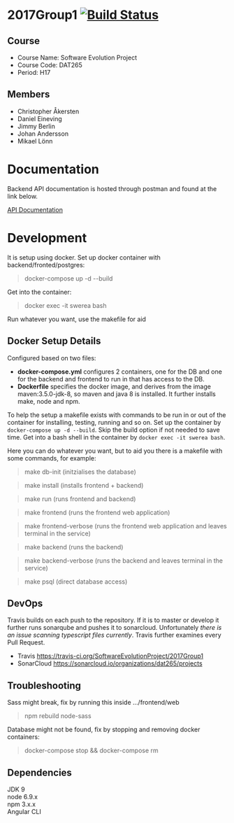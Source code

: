 # 2017Group1 [![Build Status](https://travis-ci.org/SoftwareEvolutionProject/2017Group1.svg?branch=develop)](https://travis-ci.org/SoftwareEvolutionProject/2017Group1)
## Course
- Course Name: Software Evolution Project
- Course Code: DAT265
- Period: H17
## Members
- Christopher Åkersten
- Daniel Eineving
- Jimmy Berlin
- Johan Andersson
- Mikael Lönn

# Documentation

Backend API documentation is hosted through postman and found at the link below.

[API Documentation](https://documenter.getpostman.com/view/686564/sofep/77o31N2)

# Development
It is setup using docker. Set up docker container with backend/fronted/postgres:
> docker-compose up -d --build

Get into the container:
> docker exec -it swerea bash

Run whatever you want, use the makefile for aid

## Docker Setup Details
Configured based on two files:
- **docker-compose.yml** configures 2 containers, one for the DB and one for the backend and frontend to run in that has access to the DB. 
- **Dockerfile** specifies the docker image, and derives from the image maven:3.5.0-jdk-8, so maven and java 8 is installed. It further installs make, node and npm.

To help the setup a makefile exists with commands to be run in or out of the container for installing, testing, running and so on. Set up the container by `docker-compose up -d --build`. Skip the build option if not needed to save time. Get into a bash shell in the container by `docker exec -it swerea bash`.

Here you can do whatever you want, but to aid you there is a makefile with some commands, for example:
> make db-init           (initzialises the database)

> make install           (installs frontend + backend)

> make run               (runs frontend and backend)

> make frontend          (runs the frontend web application)

> make frontend-verbose  (runs the frontend web application and leaves terminal in the service)

> make backend           (runs the backend)

> make backend-verbose   (runs the backend and leaves terminal in the service)

> make psql              (direct database access)

## DevOps

Travis builds on each push to the repository. If it is to master or develop it further runs sonarqube and pushes it to sonarcloud. Unfortunately _there is an issue scanning typescript files currently_.  Travis further examines every Pull Request.

- Travis https://travis-ci.org/SoftwareEvolutionProject/2017Group1 
- SonarCloud https://sonarcloud.io/organizations/dat265/projects


## Troubleshooting

Sass might break, fix by running this inside .../frontend/web
> npm rebuild node-sass

Database might not be found, fix by stopping and removing docker containers:
> docker-compose stop && docker-compose rm


 ## Dependencies
 JDK 9  
 node 6.9.x  
 npm 3.x.x  
 Angular CLI  
